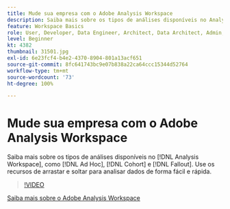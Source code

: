 ```yaml
---
title: Mude sua empresa com o Adobe Analysis Workspace
description: Saiba mais sobre os tipos de análises disponíveis no Analysis Workspace, como Ad hoc, Coorte e Fallout. Use os recursos de arrastar e soltar para analisar dados de forma fácil e rápida.
feature: Workspace Basics
role: User, Developer, Data Engineer, Architect, Data Architect, Admin, Leader
level: Beginner
kt: 4382
thumbnail: 31501.jpg
exl-id: 6e23fcf4-b4e2-4370-8904-801a13acf651
source-git-commit: 8fc641743bc9e07b838a22ca64ccc15344d52764
workflow-type: tm+mt
source-wordcount: '73'
ht-degree: 100%

---
```


# Mude sua empresa com o Adobe Analysis Workspace

Saiba mais sobre os tipos de análises disponíveis no [!DNL Analysis Workspace], como [!DNL Ad Hoc], [!DNL Cohort] e [!DNL Fallout]. Use os recursos de arrastar e soltar para analisar dados de forma fácil e rápida.

>[!VIDEO](https://video.tv.adobe.com/v/36309/?quality=12&learn=on&captions=por_br)

[Saiba mais sobre o Adobe Analysis Workspace](https://business.adobe.com/products/analytics/ad-hoc-analysis.html?sdid=T32PLYTV&amp;mv=search)
